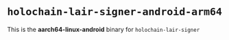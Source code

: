 # `holochain-lair-signer-android-arm64`

This is the **aarch64-linux-android** binary for `holochain-lair-signer`
